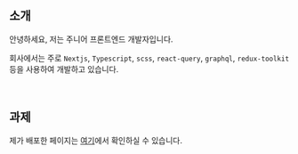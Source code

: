 ## 소개

안녕하세요, 저는 주니어 프론트엔드 개발자입니다.

회사에서는 주로 `Nextjs`, `Typescript`, `scss`, `react-query`, `graphql`, `redux-toolkit` 등을 사용하여 개발하고 있습니다.

<br/>

## 과제

제가 배포한 페이지는 [여기](https://zubetcha.github.io/wanted-pre-onboarding-challenge-fe-2/global.html)에서 확인하실 수 있습니다.
